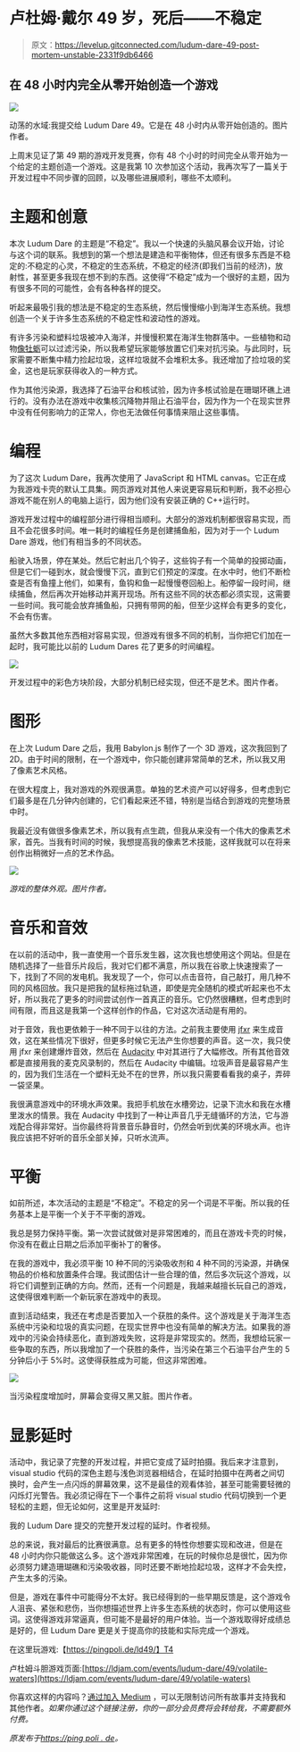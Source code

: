 # 卢杜姆·戴尔 49 岁，死后——不稳定

> 原文：<https://levelup.gitconnected.com/ludum-dare-49-post-mortem-unstable-2331f9db6466>

## 在 48 小时内完全从零开始创造一个游戏

![](img/96c99a2988cde6abb0780d82dd9fc8a3.png)

动荡的水域:我提交给 Ludum Dare 49。它是在 48 小时内从零开始创造的。图片作者。

上周末见证了第 49 期的游戏开发竞赛，你有 48 个小时的时间完全从零开始为一个给定的主题创造一个游戏。这是我第 10 次参加这个活动，我再次写了一篇关于开发过程中不同步骤的回顾，以及哪些进展顺利，哪些不太顺利。

# **主题和创意**

本次 Ludum Dare 的主题是“不稳定”。我以一个快速的头脑风暴会议开始，讨论与这个词的联系。我想到的第一个想法是建造和平衡物体，但还有很多东西是不稳定的:不稳定的心灵，不稳定的生态系统，不稳定的经济(即我们当前的经济)，放射性，甚至更多我现在想不到的东西。这使得“不稳定”成为一个很好的主题，因为有很多不同的可能性，会有各种各样的提交。

听起来最吸引我的想法是不稳定的生态系统，然后慢慢缩小到海洋生态系统。我想创造一个关于许多生态系统的不稳定性和波动性的游戏。

有许多污染和塑料垃圾被冲入海洋，并慢慢积累在海洋生物群落中。一些植物和动物[像牡蛎](https://www.oneearth.org/oysters-natures-water-filtration-system/)可以过滤污染，所以我希望玩家能够放置它们来对抗污染。与此同时，玩家需要不断集中精力捡起垃圾，这样垃圾就不会堆积太多。我还增加了捡垃圾的奖金，这也是玩家获得收入的一种方式。

作为其他污染源，我选择了石油平台和核试验，因为许多核试验是在珊瑚环礁上进行的。没有办法在游戏中收集核沉降物并阻止石油平台，因为作为一个在现实世界中没有任何影响力的正常人，你也无法做任何事情来阻止这些事情。

# **编程**

为了这次 Ludum Dare，我再次使用了 JavaScript 和 HTML canvas。它正在成为我游戏卡壳的默认工具集。网页游戏对其他人来说更容易玩和判断，我不必担心游戏不能在别人的电脑上运行，因为他们没有安装正确的 C++运行时。

游戏开发过程中的编程部分进行得相当顺利。大部分的游戏机制都很容易实现，而且不会花很多时间。唯一耗时的编程任务是创建捕鱼船，因为对于一个 Ludum Dare 游戏，他们有相当多的不同状态。

船驶入场景，停在某处。然后它射出几个钩子，这些钩子有一个简单的投掷动画，但是它们一碰到水，就会慢慢下沉，直到它们预定的深度。在水中时，他们不断检查是否有鱼撞上他们，如果有，鱼钩和鱼一起慢慢卷回船上。船停留一段时间，继续捕鱼，然后再次开始移动并离开现场。所有这些不同的状态都必须实现，这需要一些时间。我可能会放弃捕鱼船，只拥有带网的船，但至少这样会有更多的变化，不会有伤害。

虽然大多数其他东西相对容易实现，但游戏有很多不同的机制，当你把它们加在一起时，我可能比以前的 Ludum Dares 花了更多的时间编程。

![](img/606fdec8385f60c6acda8e12deb10e6b.png)

开发过程中的彩色方块阶段，大部分机制已经实现，但还不是艺术。图片作者。

# **图形**

在上次 Ludum Dare 之后，我用 Babylon.js 制作了一个 3D 游戏，这次我回到了 2D。由于时间的限制，在一个游戏中，你只能创建非常简单的艺术，所以我又用了像素艺术风格。

在很大程度上，我对游戏的外观很满意。单独的艺术资产可以好得多，但考虑到它们最多是在几分钟内创建的，它们看起来还不错，特别是当结合到游戏的完整场景中时。

我最近没有做很多像素艺术，所以我有点生疏，但我从来没有一个伟大的像素艺术家，首先。当我有时间的时候，我想提高我的像素艺术技能，这样我就可以在将来创作出稍微好一点的艺术作品。

![](img/8a6af592842841a089145a5ec54f9f52.png)

*游戏的整体外观。图片作者。*

# **音乐和音效**

在以前的活动中，我一直使用一个音乐发生器，这次我也想使用这个网站。但是在随机选择了一些音乐片段后，我对它们都不满意，所以我在谷歌上快速搜索了一下，找到了不同的发电机。我发现了一个，你可以点击音符，自己敲打，用几种不同的风格回放。我只是把我的鼠标拖过轨道，即使是完全随机的模式听起来也不太好，所以我花了更多的时间尝试创作一首真正的音乐。它仍然很糟糕，但考虑到时间有限，而且这是我第一个这样创作的作品，它对这次活动是有用的。

对于音效，我也更依赖于一种不同于以往的方法。之前我主要使用 [jfxr](https://jfxr.frozenfractal.com/) 来生成音效，这在某些情况下很好，但更多时候它无法产生你想要的声音。这一次，我只使用 jfxr 来创建爆炸音效，然后在 [Audacity](https://www.audacityteam.org/) 中对其进行了大幅修改。所有其他音效都是直接用我的麦克风录制的，然后在 Audacity 中编辑。垃圾声音是最容易产生的，因为我们生活在一个塑料无处不在的世界，所以我只需要看看我的桌子，弄碎一袋坚果。

我很满意游戏中的环境水声效果。我把手机放在水槽旁边，记录下流水和我在水槽里泼水的情景。我在 Audacity 中找到了一种让声音几乎无缝循环的方法，它与游戏配合得非常好。当你最终将背景音乐静音时，仍然会听到优美的环境水声。也许我应该把不好听的音乐全部关掉，只听水流声。

# **平衡**

如前所述，本次活动的主题是“不稳定”。不稳定的另一个词是不平衡。所以我的任务基本上是平衡一个关于不平衡的游戏。

我总是努力保持平衡。第一次尝试就做对是非常困难的，而且在游戏卡壳的时候，你没有在截止日期之后添加平衡补丁的奢侈。

在我的游戏中，我必须平衡 10 种不同的污染吸收剂和 4 种不同的污染源，并确保物品的价格和放置条件合理。我试图估计一些合理的值，然后多次玩这个游戏，以将它们调整到正确的方向。然而，还有一个问题是，我越来越擅长玩自己的游戏，这使得很难判断一个新玩家在游戏中的表现。

直到活动结束，我还在考虑是否要加入一个获胜的条件。这个游戏是关于海洋生态系统中污染和垃圾的真实问题，在现实世界中也没有简单的解决方法。如果我的游戏中的污染会持续恶化，直到游戏失败，这将是非常现实的。然而，我想给玩家一些争取的东西，所以我增加了一个获胜的条件，当污染在第三个石油平台产生的 5 分钟后小于 5%时。这使得获胜成为可能，但这非常困难。

![](img/47ae35f439ad21a7865e29f36cfe48b4.png)

当污染程度增加时，屏幕会变得又黑又脏。图片作者。

# **显影延时**

活动中，我记录了完整的开发过程，并把它变成了延时拍摄。我后来才注意到，visual studio 代码的深色主题与浅色浏览器相结合，在延时拍摄中在两者之间切换时，会产生一点闪烁的屏幕效果，这不是最佳的观看体验，甚至可能需要轻微的闪烁灯光警告。我必须记得在下一个事件之前将 visual studio 代码切换到一个更轻松的主题，但无论如何，这里是开发延时:

我的 Ludum Dare 提交的完整开发过程的延时。作者视频。

总的来说，我对最后的比赛很满意。总有更多的特性你想要实现和改进，但是在 48 小时内你只能做这么多。这个游戏非常困难，在玩的时候你总是很忙，因为你必须努力建造珊瑚礁和污染吸收器，同时还要不断地捡起垃圾，这样才不会失控，产生太多的污染。

但是，游戏在事件中可能得分不太好。我已经得到的一些早期反馈是，这个游戏令人沮丧、紧张和悲伤，当你想描述世界上许多生态系统的状态时，你可以使用这些词。这使得游戏非常逼真，但可能不是最好的用户体验。当一个游戏取得好成绩总是好的，但 Ludum Dare 更是关于提高你的技能和实际完成一个游戏。

在这里玩游戏:【https://pingpoli.de/ld49/】T4

卢杜姆斗胆游戏页面:[https://ldjam.com/events/ludum-dare/49/volatile-waters](https://ldjam.com/events/ludum-dare/49/volatile-waters)

你喜欢这样的内容吗？[通过加入 Medium](https://pingpoli.medium.com/membership) ，可以无限制访问所有故事并支持我和其他作者。*如果你通过这个链接注册，你的一部分会员费将会转给我，不需要额外付费。*

*原发布于*[*https://ping poli . de*](https://pingpoli.de/ludum-dare-49-post-mortem)*。*